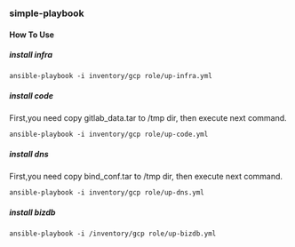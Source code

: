 ### simple-playbook

#### How To Use
##### install infra
```shell
ansible-playbook -i inventory/gcp role/up-infra.yml
```

##### install code
First,you need copy gitlab_data.tar to /tmp dir, then execute next command.
```shell
ansible-playbook -i inventory/gcp role/up-code.yml
```

##### install dns
First,you need copy bind_conf.tar to /tmp dir, then execute next command.
```shell
ansible-playbook -i inventory/gcp role/up-dns.yml
```

##### install bizdb

```shell
ansible-playbook -i /inventory/gcp role/up-bizdb.yml
```


